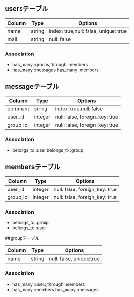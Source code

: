 ## usersテーブル
|Column|Type|Options|
|------|----|-------|
|name|string|index: true,null: false, unique: true|
|mail|string|null: false|

### Association
- has_many :groups,through: members
- has_many :messages
  has_many :members


## messageテーブル
|Column|Type|Options|
|------|----|-------|
|comment|string|index: true,null: false|
|user_id|integer|null: false, foreign_key: true|
|group_id|integer|null: false, foreign_key: true|

### Association
- belongs_to :user
  belongs_to :group


## membersテーブル

|Column|Type|Options|
|------|----|-------|
|user_id|integer|null: false, foreign_key: true|
|group_id|integer|null: false, foreign_key: true|

### Association
- belongs_to :group
- belongs_to :user


##groupテーブル

|Column|Type|Options|
|------|----|-------|
|name|string|null: false, unique:true|

### Association
- has_many :users,through: members
- has_many :members
  has_many :messages
